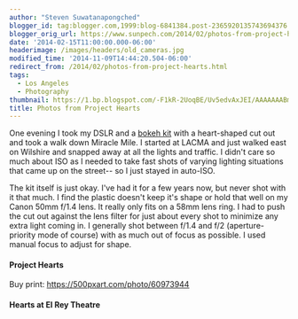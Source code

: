 ```yaml
---
author: "Steven Suwatanapongched"
blogger_id: tag:blogger.com,1999:blog-6841384.post-2365920135743694376
blogger_orig_url: https://www.sunpech.com/2014/02/photos-from-project-hearts.html
date: '2014-02-15T11:00:00.000-06:00'
headerimage: /images/headers/old_cameras.jpg
modified_time: '2014-11-09T14:44:20.504-06:00'
redirect_from: /2014/02/photos-from-project-hearts.html
tags:
  - Los Angeles
  - Photography
thumbnail: https://1.bp.blogspot.com/-F1kR-2UoqBE/Uv5edvAxJEI/AAAAAAABmVQ/FwDBskRCbxg/s600/2014-02-13+at+20-13-11.jpg
title: Photos from Project Hearts
---
```



One evening I took my DSLR and a <a href="https://www.amazon.com/gp/product/B004PV8N1I/ref=as_li_ss_tl?ie=UTF8&amp;camp=1789&amp;creative=390957&amp;creativeASIN=B004PV8N1I&amp;linkCode=as2&amp;tag=sunpech-20">bokeh kit</a> with a heart-shaped cut out and took a walk down Miracle Mile. I started at LACMA and just walked east on Wilshire and snapped away at all the lights and traffic. I didn't care so much about ISO as I needed to take fast shots of varying lighting situations that came up on the street-- so I just stayed in auto-ISO.

The kit itself is just okay. I've had it for a few years now, but never shot with it that much. I find the plastic doesn't keep it's shape or hold that well on my Canon 50mm f/1.4 lens. It really only fits on a 58mm lens ring. I had to push the cut out against the lens filter for just about every shot to minimize any extra light coming in. I generally shot between f/1.4 and f/2 (aperture-priority mode of course) with as much out of focus as possible. I used manual focus to adjust for shape.

#### Project Hearts
Buy print: <a href="https://500pxart.com/photo/60973944">https://500pxart.com/photo/60973944</a>
<a href="https://1.bp.blogspot.com/-F1kR-2UoqBE/Uv5edvAxJEI/AAAAAAABmVQ/FwDBskRCbxg/s600/2014-02-13+at+20-13-11.jpg" alt="" ><img   border="0" src="https://1.bp.blogspot.com/-F1kR-2UoqBE/Uv5edvAxJEI/AAAAAAABmVQ/FwDBskRCbxg/s600/2014-02-13+at+20-13-11.jpg" alt=""   /></a>

#### Hearts at El Rey Theatre
<a href="https://1.bp.blogspot.com/-AmE-vWINv9c/Uv5eeZ7pRhI/AAAAAAABmVk/twSglMi1Hmc/s600/2014-02-13+at+20-20-58.jpg" alt="" ><img   border="0" src="https://1.bp.blogspot.com/-AmE-vWINv9c/Uv5eeZ7pRhI/AAAAAAABmVk/twSglMi1Hmc/s600/2014-02-13+at+20-20-58.jpg" alt="" /></a>